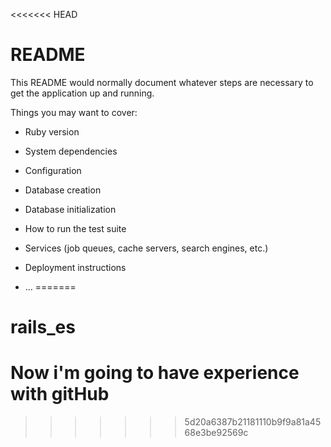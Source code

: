 <<<<<<< HEAD
# README

This README would normally document whatever steps are necessary to get the
application up and running.

Things you may want to cover:

* Ruby version

* System dependencies

* Configuration

* Database creation

* Database initialization

* How to run the test suite

* Services (job queues, cache servers, search engines, etc.)

* Deployment instructions

* ...
=======
# rails_es
# Now i'm going to have experience with gitHub
>>>>>>> 5d20a6387b21181110b9f9a81a4568e3be92569c
